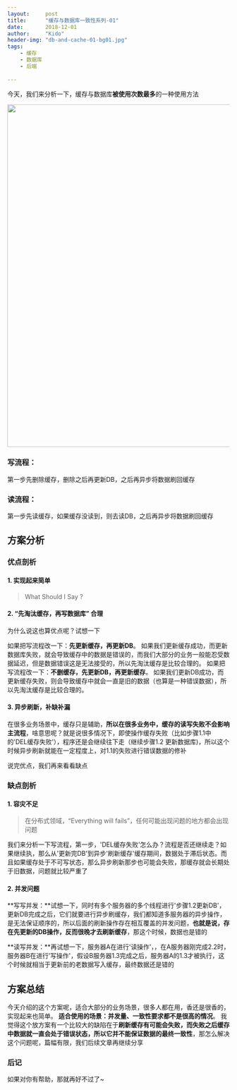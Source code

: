 ```yaml
---
layout:     post
title:      "缓存与数据库一致性系列-01"
date:       2018-12-01
author:     "Kido"
header-img: "db-and-cache-01-bg01.jpg"
tags:
    - 缓存
    - 数据库
    - 后端
    
---
```


今天，我们来分析一下，缓存与数据库**被使用次数最多**的一种使用方法

<img class="shadow" width="777" src="db-and-cache-01-01.jpg" />

### 写流程：
第一步先删除缓存，删除之后再更新DB，之后再异步将数据刷回缓存
### 读流程：
第一步先读缓存，如果缓存没读到，则去读DB，之后再异步将数据刷回缓存

## 方案分析

### 优点剖析
#### 1. 实现起来简单

> What Should I Say ?

#### 2. “先淘汰缓存，再写数据库” 合理

为什么说这也算优点呢？试想一下

如果把写流程改一下：**先更新缓存，再更新DB**。 如果我们更新缓存成功，而更新数据库失败，就会导致缓存中的数据是错误的，而我们大部分的业务一般能忍受数据延迟，但是数据错误这是无法接受的，所以先淘汰缓存是比较合理的。 如果把写流程改一下：**不删缓存，先更新DB，再更新缓存**。 如果我们更新DB成功，而更新缓存失败，则会导致缓存中就会一直是旧的数据（也算是一种错误数据），所以先淘汰缓存是比较合理的。

#### 3. 异步刷新，补缺补漏 
在很多业务场景中，缓存只是辅助，**所以在很多业务中，缓存的读写失败不会影响主流程**，啥意思呢？就是说很多情况下，即使操作缓存失败（比如步骤1.1中的'DEL缓存失败'），程序还是会继续往下走（继续步骤1.2 更新数据库)，所以这个时候异步刷新就能在一定程度上，对1.1的失败进行错误数据的修补

说完优点，我们再来看看缺点

### 缺点剖析

#### 1. 容灾不足

> 在分布式领域，“Everything will fails”，任何可能出现问题的地方都会出现问题

我们来分析一下写流程，第一步，'DEL缓存失败'怎么办？流程是否还继续走？如果继续执，那么从'更新完DB'到异步'刷新缓存'缓存期间，数据处于滞后状态。而且如果缓存处于不可写状态，那么异步刷新那步也可能会失败，那缓存就会长期处于旧数据，问题就比较严重了

#### 2. 并发问题

**写写并发：**试想一下，同时有多个服务器的多个线程进行'步骤1.2更新DB'，更新DB完成之后，它们就要进行异步刷缓存，我们都知道多服务器的异步操作，是无法保证顺序的，所以后面的刷新操作存在相互覆盖的并发问题，**也就是说，存在先更新的DB操作，反而很晚才去刷新缓存**，那这个时候，数据也是错的

**读写并发：**再试想一下，服务器A在进行'读操作'，，在A服务器刚完成2.2时，服务器B在进行'写操作'，假设B服务器1.3完成之后，服务器A的1.3才被执行，这个时候就相当于更新前的老数据写入缓存，最终数据还是错的


## 方案总结
今天介绍的这个方案呢，适合大部分的业务场景，很多人都在用，香还是很香的，实现起来也简单。
**适合使用的场景：并发量、一致性要求都不是很高的情况**。
我觉得这个放方案有一个比较大的缺陷在于**刷新缓存有可能会失败，而失败之后缓存中数据就一直会处于错误状态，所以它并不能保证数据的最终一致性**，那怎么解决这个问题呢，篇幅有限，我们后续文章再继续分享

### 后记
如果对你有帮助，那就再好不过了~
